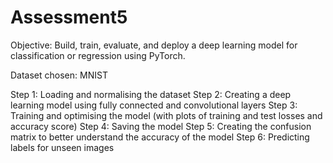 # Assessment5

Objective:
Build, train, evaluate, and deploy a deep learning model for classification or regression using PyTorch. 

Dataset chosen: MNIST

Step 1: Loading and normalising the dataset
Step 2: Creating a deep learning model using fully connected and convolutional layers
Step 3: Training and optimising the model (with plots of training and test losses and accuracy score)
Step 4: Saving the model
Step 5: Creating the confusion matrix to better understand the accuracy of the model
Step 6: Predicting labels for unseen images

